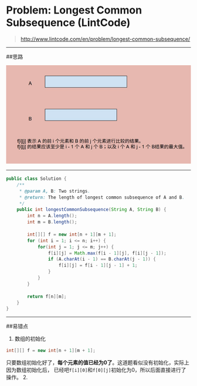 # Problem: Longest Common Subsequence (LintCode)


> http://www.lintcode.com/en/problem/longest-common-subsequence/

-------------------------
##思路

![](LSC_1.jpg)

-----------------------
```java
public class Solution {
    /**
     * @param A, B: Two strings.
     * @return: The length of longest common subsequence of A and B.
     */
    public int longestCommonSubsequence(String A, String B) {
        int n = A.length();
        int m = B.length();
        
        int[][] f = new int[n + 1][m + 1];
        for (int i = 1; i <= n; i++) {
            for(int j = 1; j <= m; j++) {
                f[i][j] = Math.max(f[i - 1][j], f[i][j - 1]);
                if (A.charAt(i - 1) == B.charAt(j - 1)) {
                    f[i][j] = f[i - 1][j - 1] + 1;
                }
            }
        }
        
        return f[n][m];
    }
}

```

-----------------------
##易错点

1. 数组的初始化
```java
int[][] f = new int[n + 1][m + 1];
```
只要数组初始化好了，**每个元素的值已经为0了**。这道题看似没有初始化，实际上因为数组初始化后， 已经吧```f[i][0]```和```f[0][j]```初始化为0，所以后面直接进行了操作。
2. 

























